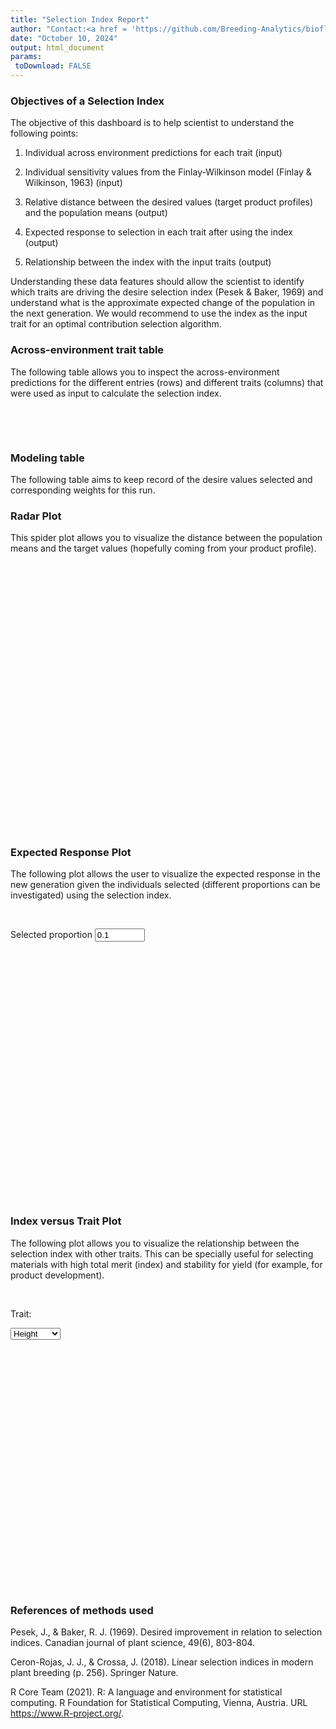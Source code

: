 ```yaml
---
title: "Selection Index Report"
author: "Contact:<a href = 'https://github.com/Breeding-Analytics/bioflow' target = '_blank'>Breeding Analytics Team, OneCGIAR</a> breedinganalytics@cgiar.org"
date: "October 10, 2024"  
output: html_document
params:
 toDownload: FALSE
---
```










### Objectives of a Selection Index

The objective of this dashboard is to help scientist to understand the following points:

1. Individual across environment predictions for each trait (input) 

2. Individual sensitivity values from the Finlay-Wilkinson model (Finlay & Wilkinson, 1963) (input)

3. Relative distance between the desired values (target product profiles) and the population means (output)

4. Expected response to selection in each trait after using the index (output)

5. Relationship between the index with the input traits (output)

Understanding these data features should allow the scientist to identify which traits are driving the desire selection index (Pesek & Baker, 1969) and understand what is the approximate expected change of the population in the next generation. We would recommend to use the index as the input trait for an optimal contribution selection algorithm.

### Across-environment trait table

The following table allows you to inspect the across-environment predictions for the different entries (rows) and different traits (columns) that were used as input to calculate the selection index.

<p>&nbsp;</p>

<!--html_preserve--><div class="datatables html-widget html-widget-output shiny-report-size html-fill-item" id="indexDesireApp_1-out9c344c8dc13a3548" style="width:100%;height:auto;"></div><!--/html_preserve-->

<p>&nbsp;</p>

### Modeling table

The following table aims to keep record of the desire values selected and corresponding weights for this run.

<!--html_preserve--><div class="datatables html-widget html-widget-output shiny-report-size html-fill-item" id="indexDesireApp_1-out71bfec70500a54c2" style="width:100%;height:auto;"></div><!--/html_preserve-->


### Radar Plot

This spider plot allows you to visualize the distance between the population means and the target values (hopefully coming from your product profile).

<p>&nbsp;</p>

<!--html_preserve--><div class="plotly html-widget html-widget-output shiny-report-size shiny-report-theme html-fill-item" id="indexDesireApp_1-out5574ab6530e728e2" style="width:100%;height:400px;"></div><!--/html_preserve-->

### Expected Response Plot

The following plot allows the user to visualize the expected response in the new generation given the individuals selected (different proportions can be investigated) using the selection index.

<p>&nbsp;</p>

<!--html_preserve--><div class="form-group shiny-input-container">
<label class="control-label" id="indexDesireApp_1-proportionTrait-label" for="indexDesireApp_1-proportionTrait">Selected proportion</label>
<input id="indexDesireApp_1-proportionTrait" type="number" class="shiny-input-number form-control" value="0.1" min="0.001" max="1" step="0.05"/>
</div><!--/html_preserve-->

<!--html_preserve--><div class="plotly html-widget html-widget-output shiny-report-size shiny-report-theme html-fill-item" id="indexDesireApp_1-out58b1a67119c37ef4" style="width:100%;height:400px;"></div><!--/html_preserve-->

### Index versus Trait Plot

The following plot allows you to visualize the relationship between the selection index with other traits. This can be specially useful for selecting materials with high total merit (index) and stability for yield (for example, for product development).

<p>&nbsp;</p>

<!--html_preserve--><div class="form-group shiny-input-container">
<label class="control-label" id="indexDesireApp_1-traitMtaScatter-label" for="indexDesireApp_1-traitMtaScatter">Trait:</label>
<div>
<select id="indexDesireApp_1-traitMtaScatter" class="shiny-input-select"><option value="Height" selected>Height</option>
<option value="AreaDron">AreaDron</option>
<option value="Biomass">Biomass</option></select>
<script type="application/json" data-for="indexDesireApp_1-traitMtaScatter" data-nonempty="">{"plugins":["selectize-plugin-a11y"]}</script>
</div>
</div><!--/html_preserve-->

<!--html_preserve--><div class="plotly html-widget html-widget-output shiny-report-size shiny-report-theme html-fill-item" id="indexDesireApp_1-outd986daa29705448c" style="width:100%;height:400px;"></div><!--/html_preserve-->







### References of methods used

Pesek, J., & Baker, R. J. (1969). Desired improvement in relation to selection indices. Canadian journal of plant science, 49(6), 803-804.

Ceron-Rojas, J. J., & Crossa, J. (2018). Linear selection indices in modern plant breeding (p. 256). Springer Nature.

R Core Team (2021). R: A language and environment for statistical computing. R Foundation for Statistical Computing, Vienna, Austria. URL https://www.R-project.org/.

<p>&nbsp;</p>

